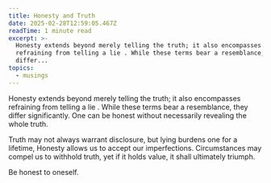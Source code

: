 ```yaml
---
title: Honesty and Truth
date: 2025-02-28T12:59:05.467Z
readTime: 1 minute read
excerpt: >-
  Honesty extends beyond merely telling the truth; it also encompasses
  refraining from telling a lie . While these terms bear a resemblance, they
  differ...
topics:
  - musings
---
```

Honesty extends beyond merely telling the truth; it also encompasses refraining from telling a lie . While these terms bear a resemblance, they differ significantly. One can be honest without necessarily revealing the whole truth.
 
 Truth may not always warrant disclosure, but lying burdens one for a lifetime,
 Honesty allows us to accept our imperfections. Circumstances may compel us to withhold truth, yet if it holds value, it shall ultimately triumph.
 
 Be honest to oneself.
